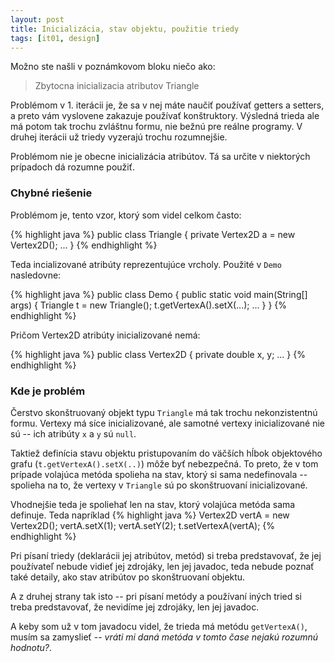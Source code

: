 ```yaml
---
layout: post
title: Inicializácia, stav objektu, použitie triedy
tags: [it01, design]
---
```


Možno ste našli v poznámkovom bloku niečo ako:

> Zbytocna inicializacia atributov Triangle

Problémom v 1. iterácii je, že sa v nej máte naučiť používať getters a setters, a preto vám vyslovene zakazuje používať konštruktory.
Výsledná trieda ale má potom tak trochu zvláštnu formu, nie bežnú pre reálne programy. V druhej iterácii už triedy vyzerajú trochu rozumnejšie.

Problémom nie je obecne inicializácia atribútov. Tá sa určite v niektorých prípadoch dá rozumne použiť. 

### Chybné riešenie

Problémom je, tento vzor, ktorý som videl celkom často:

{% highlight java %}
public class Triangle {
    private Vertex2D a = new Vertex2D();
    ...
}
{% endhighlight %}

Teda incializované atribúty reprezentujúce vrcholy. 
Použité v `Demo` nasledovne:

{% highlight java %}
public class Demo {
    public static void main(String[] args) {
        Triangle t = new Triangle();
        t.getVertexA().setX(...);
        ...
    }
}
{% endhighlight %}

Pričom Vertex2D atribúty inicializované nemá:

{% highlight java %}
public class Vertex2D {
    private double x, y;
    ...
}
{% endhighlight %}

### Kde je problém

Čerstvo skonštruovaný objekt typu `Triangle` má tak trochu nekonzistentnú formu. Vertexy má síce inicializované, ale samotné vertexy inicializované nie sú -- ich atribúty `x` a `y` sú `null`.

Taktiež definícia stavu objektu pristupovaním do väčších hĺbok objektového grafu (`t.getVertexA().setX(..)`) môže byť nebezpečná. To preto, že v tom prípade volajúca metóda spolieha na stav, ktorý si sama nedefinovala -- spolieha na to, že vertexy v `Triangle` sú po skonštruovaní inicializované. 

Vhodnejšie teda je spoliehať len na stav, ktorý volajúca metóda sama definuje. Teda napríklad
{% highlight java %}
Vertex2D vertA = new Vertex2D();
vertA.setX(1);
vertA.setY(2);
t.setVertexA(vertA);
{% endhighlight %}


Pri písaní triedy (deklarácii jej atribútov, metód) si treba predstavovať, že jej používateľ nebude vidieť jej zdrojáky, len jej javadoc, teda nebude poznať také detaily, ako stav atribútov po skonštruovaní objektu.

A z druhej strany tak isto -- pri písaní metódy a používaní iných tried si treba predstavovať, že nevidíme jej zdrojáky, len jej javadoc.

A keby som už v tom javadocu videl, že trieda má metódu `getVertexA()`, musím sa zamyslieť -- _vráti mi daná metóda v tomto čase nejakú rozumnú hodnotu?_.